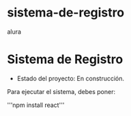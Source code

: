 # sistema-de-registro
alura 
<h1>Sistema de Registro</h1>

- Estado del proyecto: En construcción.

Para ejecutar el sistema, debes poner:

'''npm install react'''

